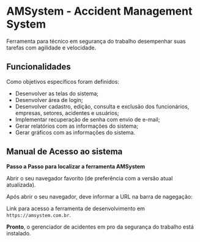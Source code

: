 # AMSystem - Accident Management System

Ferramenta para técnico em segurança do trabalho desempenhar suas tarefas com agilidade e velocidade.

## Funcionalidades

Como objetivos específicos foram definidos:

* Desenvolver as telas do sistema;
* Desenvolver área de login;
* Desenvolver cadastro, edição, consulta e exclusão dos funcionários,
empresas, setores, acidentes e usuários;
* Implementar recuperação de senha com envio de e-mail;
* Gerar relatórios com as informações do sistema;
* Gerar gráficos com as informações do sistema.

## Manual de Acesso ao sistema

**Passo a Passo para localizar a ferramenta AMSystem** 

Abrir o seu navegador favorito (de preferência com a versão atual atualizada).

Após abrir o seu navegador, deve informar a URL na barra de nagegação:

Link para acesso a ferramenta de desenvolvimento em ```https://amsystem.com.br```.

**Pronto**, o gerenciador de acidentes em pro da segurança do trabalho está instalado.
